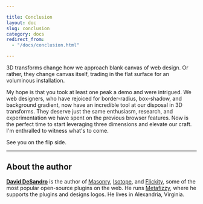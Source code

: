 ```yaml
---

title: Conclusion
layout: doc
slug: conclusion
category: docs
redirect_from:
  - "/docs/conclusion.html"

---
```



3D transforms change how we approach blank canvas of web design. Or rather, they change canvas itself, trading in the flat surface for an voluminous installation.

My hope is that you took at least one peak a demo and were intrigued. We web designers, who have rejoiced for border-radius, box-shadow, and background gradient, now have an incredible tool at our disposal in 3D transforms. They deserve just the same enthusiasm, research, and experimentation we have spent on the previous browser features. Now is the perfect time to start leveraging three dimensions and elevate our craft. I'm enthralled to witness what's to come.

See you on the flip side.

* * *

## About the author

[**David DeSandro**](https://desandro.com) is the author of [Masonry](https://masonry.desandro.com), [Isotope](https://isotope.metafizzy.co), and [Flickity](https://flickity.metafizzy.co), some of the most popular open-source plugins on the web. He runs [Metafizzy](https://metafizzy.co), where he supports the plugins and designs logos. He lives in Alexandria, Virginia.
